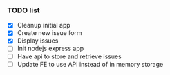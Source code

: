### TODO list

-   [x] Cleanup initial app
-   [x] Create new issue form
-   [x] Display issues
-   [ ] Init nodejs express app
-   [ ] Have api to store and retrieve issues
-   [ ] Update FE to use API instead of in memory storage
